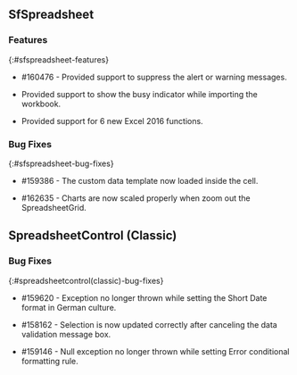 ## SfSpreadsheet

### Features
{:#sfspreadsheet-features}

* \#160476 - Provided support to suppress the alert or warning messages.

* Provided support to show the busy indicator while importing the workbook.

* Provided support for 6 new Excel 2016 functions.

### Bug Fixes
{:#sfspreadsheet-bug-fixes}

* \#159386 - The custom data template now loaded inside the cell.

* \#162635 - Charts are now scaled properly when zoom out the SpreadsheetGrid.

## SpreadsheetControl (Classic)

### Bug Fixes
{:#spreadsheetcontrol(classic)-bug-fixes}

* \#159620 - Exception no longer thrown while setting the Short Date format in German culture.

* \#158162 - Selection is now updated correctly after canceling the data validation message box.

* \#159146 - Null exception no longer thrown while setting Error conditional formatting rule.





